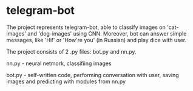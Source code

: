# telegram-bot

The project represents telegram-bot, able to classify images on 'cat-images' and 'dog-images' using CNN. Moreover, bot can answer simple messages, like 'Hi!' or 'How're you' (in Russian) and play dice with user.

The project consists of 2 .py files: bot.py and nn.py.

nn.py - neural netmork, classifiing images

bot.py - self-written code, performing conversation with user, saving images and predicting with modules from nn.py

